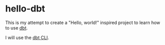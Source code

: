 # hello-dbt
This is my attempt to create a "Hello, world!" inspired project to learn how to use [dbt](https://www.getdbt.com/).

I will use the [dbt CLI](https://github.com/dbt-labs/dbt-core).

